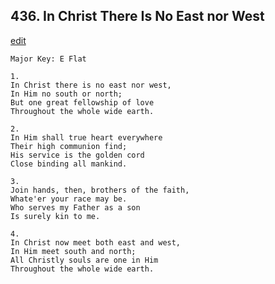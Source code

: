 
## 436.  In Christ There Is No East nor West
[edit](https://docs.google.com/document/d/1_LIloYke%2DoZzI94iqvSNYm4vvX0PCKds/edit?mode=html)



    Major Key: E Flat

    1.
    In Christ there is no east nor west,
    In Him no south or north;
    But one great fellowship of love
    Throughout the whole wide earth.

    2.
    In Him shall true heart everywhere
    Their high communion find;
    His service is the golden cord
    Close binding all mankind.

    3.
    Join hands, then, brothers of the faith,
    Whate'er your race may be.
    Who serves my Father as a son
    Is surely kin to me.

    4.
    In Christ now meet both east and west,
    In Him meet south and north;
    All Christly souls are one in Him
    Throughout the whole wide earth.
